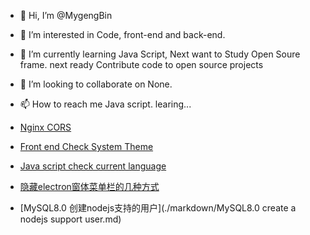 - 👋 Hi, I’m @MygengBin

- 👀 I’m interested in Code, front-end and back-end.

- 🌱 I’m currently learning Java Script, Next want to Study Open Soure frame. next ready Contribute code to open source projects

- 💞️ I’m looking to collaborate on None.

- 📫 How to reach me Java script. learing...

- [Nginx CORS](./nginx跨域)

- [Front end Check System Theme](./markdown/%E5%89%8D%E7%AB%AF%E5%88%A4%E6%96%AD%E7%B3%BB%E7%BB%9F%E4%B8%BB%E9%A2%98.md)

- [Java script check current language](./markdown/JS判断当前系统语言、浏览器语言.md)

- [隐藏electron窗体菜单栏的几种方式](./markdown/隐藏electron窗体菜单栏的几种方式.md)

- [MySQL8.0 创建nodejs支持的用户](./markdown/MySQL8.0 create a nodejs support user.md)
  <!---
  MygengBin/MygengBin is a ✨ special ✨ repository because its `README.md` (this file) appears on your GitHub profile.
  You can click the Preview link to take a look at your changes.
  --->
